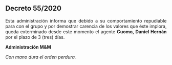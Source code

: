 ## Decreto 55/2020

<p align="justify">
Esta administración informa que debido a su comportamiento repudiable para con el grupo y por demostrar carencia de los valores que éste implora, queda exterminado desde este momento el agente <b>Cuomo, Daniel Hernán</b> por el plazo de 3 (tres) días.

<b>Administración M&M</b>

<i>Con mano dura el orden perdura.</i>
